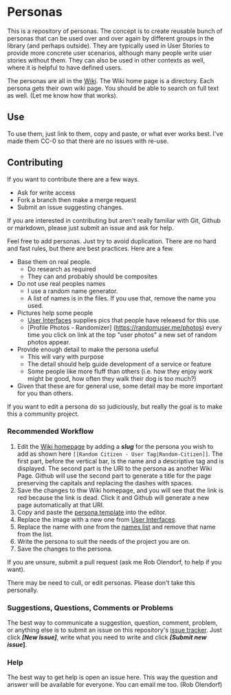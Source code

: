 # Personas

This is a repository of personas. The concept is to create reusable bunch of personas that can be used over and over again by different groups in the library (and perhaps outside). They are typically used in User Stories to provide more concrete user scenarios, although many people write user stories without them. They can also be used in other contexts as well, where it is helpful to have defined users.

The personas are all in the [Wiki](https://github.com/psu-libraries/personas/wiki). The Wiki home page is a directory. Each persona gets their own wiki page. You should be able to search on full text as well. (Let me know how that works).

## Use

To use them, just link to them, copy and paste, or what ever works best. I've made them CC-0 so that there are no issues with re-use. 

## Contributing

If you want to contribute there are a few ways. 

 * Ask for write access 
 * Fork a branch then make a merge request 
 * Submit an issue suggesting changes.

If you are interested in contributing but aren't really familiar with Git, Github or markdown, please just submit an issue and ask for help.

Feel free to add personas. Just try to avoid duplication. There are no hard and fast rules, but there are best practices. Here are a few.

  * Base them on real people.
    * Do research as required
    * They can and probably should be composites
  * Do not use real peoples names
    * I use a random name generator. 
    * A list of names is in the files. If you use that, remove the name you used.
  * Pictures help some people 
    * [User Interfaces](http://uifaces.com/) supplies pics that people have releaesd for this use.
    * [Profile Photos - Randomizer] (https://randomuser.me/photos) every time you click on link at the top "user photos" a new set of random photos appear.
  * Provide enough detail to make the persona useful
    * This will vary with purpose
    * The detail should help guide development of a service or feature
    * Some people like more fluff than others (i.e. how they enjoy work might be good, how often they walk their dog is too much?)
  * Given that these are for general use, some detail may be more important for you than others.
  
If you want to edit a persona do so judiciously, but really the goal is to make this a community project.

### Recommended Workflow

  1. Edit the [Wiki homepage](https://github.com/psu-libraries/personas/wiki) by adding a **_slug_** for the persona you wish to add as shown here `[[Random Citizen - User Tag|Random-Citizen]]`. The first part, before the vertical bar, is the name and a descriptive tag and is displayed. The second part is the URI to the persona as another Wiki Page. Github will use the second part to generate a title for the page preserving the capitals and replacing the dashes with spaces.
  2. Save the changes to thw Wiki homepage, and you will see that the link is red because the link is dead. Click it and Github will generate a new page automatically at that URI.
  3. Copy and paste the [persona template](https://github.com/psu-libraries/personas/wiki/Random-Citizen) into the editor.
  4. Replace the image with a new one from [User Interfaces](http://uifaces.com/).
  5. Replace the name with one from the [names list](https://github.com/psu-libraries/personas/blob/master/names.txt) and remove that name from the list.
  6. Write the persona to suit the needs of the project you are on.
  7. Save the changes to the persona.

If you are unsure, submit a pull request (ask me Rob Olendorf, to help if you want).

There may be need to cull, or edit personas. Please don't take this personally.


### Suggestions, Questions, Comments or Problems

The best way to communicate a suggestion, question, comment, problem, or anything else is to submit an issue on this repository's [issue tracker](https://github.com/psu-libraries/personas/issues). Just click **_[New Issue]_**, write what you need to write and click **_[Submit new issue_]**. 

### Help

The best way to get help is open an issue here. This way the question and answer will be available for everyone. You can email me too. (Rob Olendorf)


